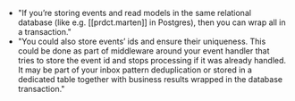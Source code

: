 
- "If you’re storing events and read models in the same relational database (like e.g. [[prdct.marten]] in Postgres), then you can wrap all in a transaction."
- "You could also store events’ ids and ensure their uniqueness. This could be done as part of middleware around your event handler that tries to store the event id and stops processing if it was already handled. It may be part of your inbox pattern deduplication or stored in a dedicated table together with business results wrapped in the database transaction."